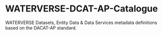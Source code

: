 # WATERVERSE-DCAT-AP-Catalogue
WATERVERSE Datasets, Entity Data &amp; Data Services metadata definitions based on the DACAT-AP standard. 
